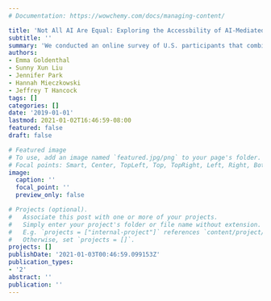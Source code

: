 ```yaml
---
# Documentation: https://wowchemy.com/docs/managing-content/

title: 'Not All AI Are Equal: Exploring the Accessbility of AI-Mediated Communication Technology'
subtitle: ''
summary: 'We conducted an online survey of U.S. participants that combines quantitative measures with qualitative questions, revealing how AI-MC adoption is related to tool, device, and internet access; demographic factors such as age and speech characteristics; and AI-MC literacy, a close cousin of digital literacy. We articulate a number of barriers to access, understanding, and usage of AI-MC, which we suggest hinder AI-MC accessibility for user groups traditionally disadvantaged by one-size-fits-all technological tools. '
authors:
- Emma Goldenthal
- Sunny Xun Liu
- Jennifer Park
- Hannah Mieczkowski
- Jeffrey T Hancock
tags: []
categories: []
date: '2019-01-01'
lastmod: 2021-01-02T16:46:59-08:00
featured: false
draft: false

# Featured image
# To use, add an image named `featured.jpg/png` to your page's folder.
# Focal points: Smart, Center, TopLeft, Top, TopRight, Left, Right, BottomLeft, Bottom, BottomRight.
image:
  caption: ''
  focal_point: ''
  preview_only: false

# Projects (optional).
#   Associate this post with one or more of your projects.
#   Simply enter your project's folder or file name without extension.
#   E.g. `projects = ["internal-project"]` references `content/project/deep-learning/index.md`.
#   Otherwise, set `projects = []`.
projects: []
publishDate: '2021-01-03T00:46:59.099153Z'
publication_types:
- '2'
abstract: ''
publication: ''
---
```

